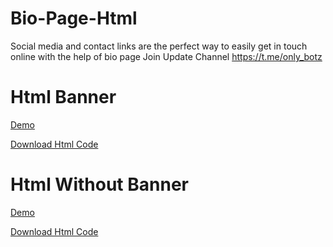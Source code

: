 # Bio-Page-Html
Social media and contact links are the perfect way to easily get in touch online with the help of bio page Join Update Channel https://t.me/only_botz

# Html Banner 
[Demo](https://github.com/CrezyDeveloper/Bio-Page-Html/blob/main/Screenshot_2024_0821_114715.jpg)

[Download Html Code](https://github.com/CrezyDeveloper/Bio-Page-Html/blob/main/Banner.Html)
# Html Without Banner
[Demo](https://github.com/CrezyDeveloper/Bio-Page-Html/blob/main/Screenshot_2024_0821_114741.jpg)

[Download Html Code](https://github.com/CrezyDeveloper/Bio-Page-Html/blob/main/WithoutBanner.html)
